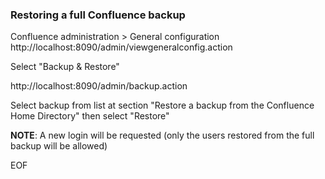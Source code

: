 ### Restoring a full Confluence backup

Confluence administration > General configuration
http://localhost:8090/admin/viewgeneralconfig.action

Select "Backup & Restore"

http://localhost:8090/admin/backup.action

Select backup from list at section "Restore a backup from the Confluence Home Directory"
then select "Restore"

**NOTE**: A new login will be requested (only the users restored from the full backup will be allowed)

EOF
